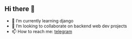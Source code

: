 ## Hi there 👋

- 🌱 I’m currently learning django
- 👯 I’m looking to collaborate on backend web dev projects
- 📫 How to reach me: [telegram](t.me/michael_birhanu)
